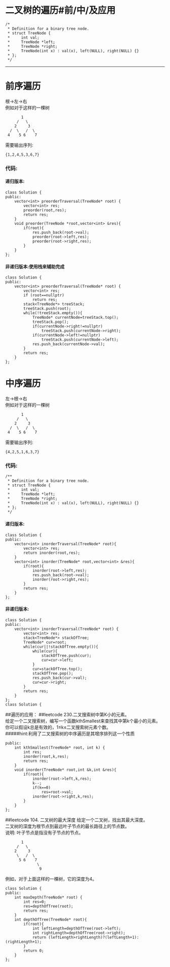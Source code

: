 二叉树的遍历#前/中/及应用
=============
	/*
	 * Definition for a binary tree node.
	 * struct TreeNode {
	 *     int val;
	 *     TreeNode *left;
	 *     TreeNode *right;
	 *     TreeNode(int x) : val(x), left(NULL), right(NULL) {}
	 * };
	 */
*************

# 前序遍历  
根->左->右  
例如对于这样的一棵树  

           1
         /   \
        2     3
      /  \   /  \
     4    5 6    7
需要输出序列:
	
	{1,2,4,5,3,6,7}
### 代码:  
#### 递归版本: 
   
	class Solution {
	public:
	    vector<int> preorderTraversal(TreeNode* root) {
	        vector<int> res;
	        preorder(root,res);
	        return res;
	    }
	    void preorder(TreeNode *root,vector<int> &res){
	        if(root){
	            res.push_back(root->val);
	            preorder(root->left,res);
	            preorder(root->right,res);
	        }
	    }
	};
#### 非递归版本:使用栈来辅助完成

	class Solution {
	public:
	    vector<int> preorderTraversal(TreeNode* root) {
	        vector<int> res;
	        if (root==nullptr)
	            return res;
	        stack<TreeNode*> treeStack;
	        treeStack.push(root);
	        while(!treeStack.empty()){
	            TreeNode* currentNode=treeStack.top();
	            treeStack.pop();
	            if(currentNode->right!=nullptr)
	                treeStack.push(currentNode->right);
	            if(currentNode->left!=nullptr)
	                treeStack.push(currentNode->left);
	            res.push_back(currentNode->val);
	        }
	        return res;
	    }
	};
# 中序遍历  
左->根->右  
例如对于这样的一棵树  

           1
         /   \
        2     3
      /  \   /  \
     4    5 6    7
需要输出序列:
	
	{4,2,5,1,6,3,7}
### 代码:    
	/**
	 * Definition for a binary tree node.
	 * struct TreeNode {
	 *     int val;
	 *     TreeNode *left;
	 *     TreeNode *right;
	 *     TreeNode(int x) : val(x), left(NULL), right(NULL) {}
	 * };
	 */
#### 递归版本: 

	class Solution {
	public:
	    vector<int> inorderTraversal(TreeNode* root){
	        vector<int> res;
	        return inorder(root,res);
	    }
	    vector<int> inorder(TreeNode* root,vector<int> &res){
	        if(root){
	            inorder(root->left,res);
	            res.push_back(root->val);
	            inorder(root->right,res);
	        }
	        return res;
	    }
	};
#### 非递归版本: 

	class Solution {
	public:
	    vector<int> inorderTraversal(TreeNode* root) {
	        vector<int> res;
	        stack<TreeNode*> stackOfTree;
	        TreeNode* cur=root;
	        while(cur||!stackOfTree.empty()){
	            while(cur){
	                stackOfTree.push(cur);
	                cur=cur->left;
	            }
	            cur=stackOfTree.top();
	            stackOfTree.pop();
	            res.push_back(cur->val);
	            cur=cur->right;
	        }
	        return res;
	    }
	};
	class Solution {
##遍历的应用：
##leetcode 230.二叉搜索树中第K小的元素。  
给定一个二叉搜索树，编写一个函数kthSmallest来查找其中第k个最小的元素。  
你可以假设k总是有效的，1≤k≤二叉搜索树元素个数。  
#####hint:利用了二叉搜索树的中序遍历是其增序排列这一个性质  

	public:
	    int kthSmallest(TreeNode* root, int k) {
	        int res;
	        inorder(root,k,res);
	        return res;
	    }
	    void inorder(TreeNode* root,int &k,int &res){
	        if(root){
	            inorder(root->left,k,res);
	            k--;
	            if(k==0)
	                res=root->val;
	            inorder(root->right,k,res);
	        }
	    }
	};
##leetcode 104. 二叉树的最大深度
给定一个二叉树，找出其最大深度。  
二叉树的深度为根节点到最远叶子节点的最长路径上的节点数。  
说明: 叶子节点是指没有子节点的节点。

           1
         /   \
        2     3
         \   /  \
          5 6    7
                  \
                   9
例如，对于上面这样的一棵树，它的深度为4。

	class Solution {
	public:
	    int maxDepth(TreeNode* root) {
	        int res=0;
	        res=depthOfTree(root);
	        return res;
	    }
	    int depthOfTree(TreeNode* root){
	        if(root){
	            int leftLength=depthOfTree(root->left);
	            int rightLength=depthOfTree(root->right);
	            return (leftLength>rightLength)?(leftLength+1):(rightLength+1);
	        }
	        return 0;
	    }
	};


